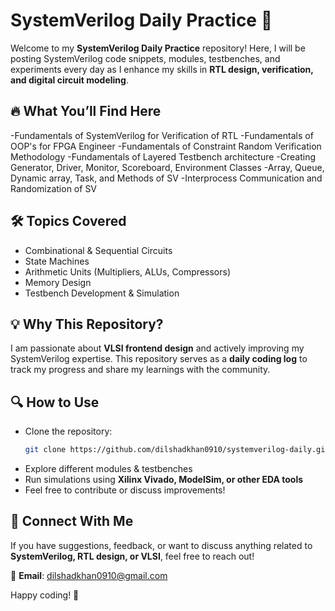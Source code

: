 # SystemVerilog Daily Practice 🚀

Welcome to my **SystemVerilog Daily Practice** repository! Here, I will be posting SystemVerilog code snippets, modules, testbenches, and experiments every day as I enhance my skills in **RTL design, verification, and digital circuit modeling**.

## 🔥 What You’ll Find Here
-Fundamentals of SystemVerilog for Verification of RTL
-Fundamentals of OOP's for FPGA Engineer
-Fundamentals of Constraint Random Verification Methodology
-Fundamentals of Layered Testbench architecture
-Creating Generator, Driver, Monitor, Scoreboard, Environment Classes
-Array, Queue, Dynamic array, Task, and Methods of SV
-Interprocess Communication and Randomization of SV

## 🛠️ Topics Covered
- Combinational & Sequential Circuits
- State Machines
- Arithmetic Units (Multipliers, ALUs, Compressors)
- Memory Design
- Testbench Development & Simulation


## 💡 Why This Repository?
I am passionate about **VLSI frontend design** and actively improving my SystemVerilog expertise. This repository serves as a **daily coding log** to track my progress and share my learnings with the community.

## 🔍 How to Use
- Clone the repository:  
  ```bash
  git clone https://github.com/dilshadkhan0910/systemverilog-daily.git
  ```
- Explore different modules & testbenches
- Run simulations using **Xilinx Vivado, ModelSim, or other EDA tools**
- Feel free to contribute or discuss improvements!

## 🚀 Connect With Me
If you have suggestions, feedback, or want to discuss anything related to **SystemVerilog, RTL design, or VLSI**, feel free to reach out!

📩 **Email**: dilshadkhan0910@gmail.com  
 

Happy coding! 🎯

